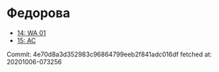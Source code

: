 # Федорова
- [14: WA 01](14.md)
- [15: AC](15.md)

Commit: 4e70d8a3d352983c96864799eeb2f841adc016df
 fetched at: 20201006-073256
